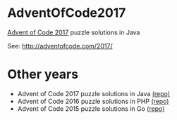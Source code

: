 # AdventOfCode2017

[Advent of Code 2017](http://adventofcode.com/2017/) puzzle solutions in Java

See: http://adventofcode.com/2017/

# Other years

- Advent of Code 2017 puzzle solutions in Java [(repo)](https://github.com/mevdschee/AdventOfCode2017)
- Advent of Code 2016 puzzle solutions in PHP [(repo)](https://github.com/mevdschee/AdventOfCode2016)
- Advent of Code 2015 puzzle solutions in Go [(repo)](https://github.com/mevdschee/AdventOfCode2015)

